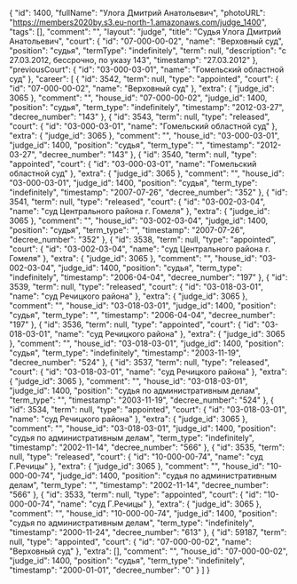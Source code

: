 {
    "id": 1400,
    "fullName": "Улога Дмитрий Анатольевич",
    "photoURL": "https://members2020by.s3.eu-north-1.amazonaws.com/judge_1400",
    "tags": [],
    "comment": "",
    "layout": "judge",
    "title": "Судья Улога Дмитрий Анатольевич",
    "court": {
        "id": "07-000-00-02",
        "name": "Верховный суд",
        "position": "судья",
        "termType": "indefinitely",
        "term": null,
        "description": "c 27.03.2012, бессрочно, по указу 143",
        "timestamp": "27.03.2012"
    },
    "previousCourt": {
        "id": "03-000-03-01",
        "name": "Гомельский областной суд"
    },
    "career": [
        {
            "id": 3542,
            "term": null,
            "type": "appointed",
            "court": {
                "id": "07-000-00-02",
                "name": "Верховный суд"
            },
            "extra": {
                "judge_id": 3065
            },
            "comment": "",
            "house_id": "07-000-00-02",
            "judge_id": 1400,
            "position": "судья",
            "term_type": "indefinitely",
            "timestamp": "2012-03-27",
            "decree_number": "143"
        },
        {
            "id": 3543,
            "term": null,
            "type": "released",
            "court": {
                "id": "03-000-03-01",
                "name": "Гомельский областной суд"
            },
            "extra": {
                "judge_id": 3065
            },
            "comment": "",
            "house_id": "03-000-03-01",
            "judge_id": 1400,
            "position": "судья",
            "term_type": "",
            "timestamp": "2012-03-27",
            "decree_number": "143"
        },
        {
            "id": 3540,
            "term": null,
            "type": "appointed",
            "court": {
                "id": "03-000-03-01",
                "name": "Гомельский областной суд"
            },
            "extra": {
                "judge_id": 3065
            },
            "comment": "",
            "house_id": "03-000-03-01",
            "judge_id": 1400,
            "position": "судья",
            "term_type": "indefinitely",
            "timestamp": "2007-07-26",
            "decree_number": "352"
        },
        {
            "id": 3541,
            "term": null,
            "type": "released",
            "court": {
                "id": "03-002-03-04",
                "name": "суд Центрального района г. Гомеля"
            },
            "extra": {
                "judge_id": 3065
            },
            "comment": "",
            "house_id": "03-002-03-04",
            "judge_id": 1400,
            "position": "судья",
            "term_type": "",
            "timestamp": "2007-07-26",
            "decree_number": "352"
        },
        {
            "id": 3538,
            "term": null,
            "type": "appointed",
            "court": {
                "id": "03-002-03-04",
                "name": "суд Центрального района г. Гомеля"
            },
            "extra": {
                "judge_id": 3065
            },
            "comment": "",
            "house_id": "03-002-03-04",
            "judge_id": 1400,
            "position": "судья",
            "term_type": "indefinitely",
            "timestamp": "2006-04-04",
            "decree_number": "197"
        },
        {
            "id": 3539,
            "term": null,
            "type": "released",
            "court": {
                "id": "03-018-03-01",
                "name": "суд Речицкого района"
            },
            "extra": {
                "judge_id": 3065
            },
            "comment": "",
            "house_id": "03-018-03-01",
            "judge_id": 1400,
            "position": "судья",
            "term_type": "",
            "timestamp": "2006-04-04",
            "decree_number": "197"
        },
        {
            "id": 3536,
            "term": null,
            "type": "appointed",
            "court": {
                "id": "03-018-03-01",
                "name": "суд Речицкого района"
            },
            "extra": {
                "judge_id": 3065
            },
            "comment": "",
            "house_id": "03-018-03-01",
            "judge_id": 1400,
            "position": "судья",
            "term_type": "indefinitely",
            "timestamp": "2003-11-19",
            "decree_number": "524"
        },
        {
            "id": 3537,
            "term": null,
            "type": "released",
            "court": {
                "id": "03-018-03-01",
                "name": "суд Речицкого района"
            },
            "extra": {
                "judge_id": 3065
            },
            "comment": "",
            "house_id": "03-018-03-01",
            "judge_id": 1400,
            "position": "судья по административным делам",
            "term_type": "",
            "timestamp": "2003-11-19",
            "decree_number": "524"
        },
        {
            "id": 3534,
            "term": null,
            "type": "appointed",
            "court": {
                "id": "03-018-03-01",
                "name": "суд Речицкого района"
            },
            "extra": {
                "judge_id": 3065
            },
            "comment": "",
            "house_id": "03-018-03-01",
            "judge_id": 1400,
            "position": "судья по административным делам",
            "term_type": "indefinitely",
            "timestamp": "2002-11-14",
            "decree_number": "566"
        },
        {
            "id": 3535,
            "term": null,
            "type": "released",
            "court": {
                "id": "10-000-00-74",
                "name": "суд Г.Речицы"
            },
            "extra": {
                "judge_id": 3065
            },
            "comment": "",
            "house_id": "10-000-00-74",
            "judge_id": 1400,
            "position": "судья по административным делам",
            "term_type": "",
            "timestamp": "2002-11-14",
            "decree_number": "566"
        },
        {
            "id": 3533,
            "term": null,
            "type": "appointed",
            "court": {
                "id": "10-000-00-74",
                "name": "суд Г.Речицы"
            },
            "extra": {
                "judge_id": 3065
            },
            "comment": "",
            "house_id": "10-000-00-74",
            "judge_id": 1400,
            "position": "судья по административным делам",
            "term_type": "indefinitely",
            "timestamp": "2000-11-24",
            "decree_number": "613"
        },
        {
            "id": 59187,
            "term": null,
            "type": "appointed",
            "court": {
                "id": "07-000-00-02",
                "name": "Верховный суд"
            },
            "extra": [],
            "comment": "",
            "house_id": "07-000-00-02",
            "judge_id": 1400,
            "position": "судья",
            "term_type": "indefinitely",
            "timestamp": "2000-01-01",
            "decree_number": "0"
        }
    ]
}